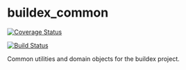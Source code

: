 # buildex_common 

[![Coverage Status](https://coveralls.io/repos/github/esl/buildex_common/badge.svg?branch=master)](https://coveralls.io/github/esl/buildex_common?branch=master)

[![Build Status](https://travis-ci.com/esl/buildex_common.svg?branch=master)](https://travis-ci.com/esl/buildex_common)

Common utilities and domain objects for the buildex project.

